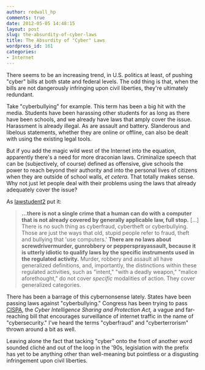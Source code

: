 ```yaml
---
author: redwall_hp
comments: true
date: 2012-05-05 14:48:15
layout: post
slug: the-absurdity-of-cyber-laws
title: The Absurdity of "Cyber" Laws
wordpress_id: 161
categories:
- Internet
---
```


There seems to be an increasing trend, in U.S. politics at least, of pushing "cyber" bills at both state and federal levels. The odd thing is that, when the bills are not dangerously infringing upon civil liberties, they're ultimately redundant.

Take "cyberbullying" for example. This term has been a big hit with the media. Students have been harassing other students for as long as there have been schools, and we already have laws that amply cover the issue. Harassment is already illegal. As are assault and battery. Slanderous and libelous statements, whether they are online or offline, can also be dealt with using the existing legal tools.

But if you add the magic wild west of the Internet into the equation, apparently there's a need for more draconian laws. Criminalize speech that can be (subjectively, of course) defined as offensive, give schools the power to reach beyond their authority and into the personal lives of citizens when they are outside of school walls, _et cetera_. That totally makes sense. Why not just let people deal with their problems using the laws that already adequately cover the issue?<!-- more -->

As [lawstudent2](http://www.reddit.com/r/technology/comments/spzsr/cispa_cybersecurity_bill_opposed_by_obama/c4g106t) put it:


> **...there is not a single crime that a human can do with a computer that is not already covered by generally applicable law, full stop.** [...] There is no such thing as cyberfraud, cybertheft or cyberbullying. Those are just the ways that old, stupid people refer to fraud, theft and bullying that 'use computers.' **There are no laws about screwdrivermurder, gunrobbery or peppersprayassault, because it is utterly idiotic to qualify laws by the specific instruments used in the regulated activity.** Murder, robbery and assault all have generalized definitions, and, importantly, the distinctions within these regulated activities, such as "intent," "with a deadly weapon," "malice aforethought," do not cover _specific_ modalities of action. They cover generalized categories.


There has been a barrage of this cybernonsense lately. States have been passing laws against "cyberbullying." Congress has been trying to pass [CISPA](https://www.eff.org/deeplinks/2012/04/cybersecurity-bill-faq-disturbing-privacy-dangers-cispa-and-how-you-stop-it), the _Cyber Intelligence Sharing and Protection Act,_ a vague and far-reaching bill that encourages surveillance of internet traffic in the name of "cybersecurity." I've heard the terms "cyberfraud" and "cyberterrorism" thrown around a bit as well.

Leaving alone the fact that tacking "cyber" onto the front of another word sounded cliché and out of the loop in the '90s, legislation with the prefix has yet to be anything other than well-meaning but pointless or a disgusting infringement upon civil liberties.
